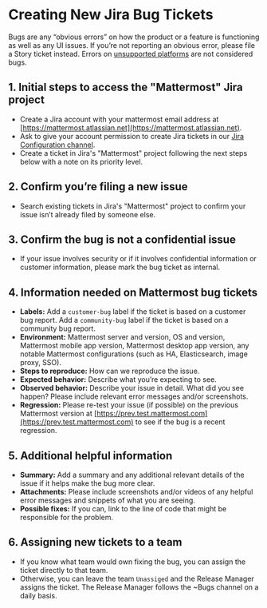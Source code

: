 # Creating New Jira Bug Tickets

Bugs are any “obvious errors” on how the product or a feature is functioning as well as any UI issues. If you’re not reporting an obvious error, please file a Story ticket instead. Errors on [unsupported platforms](https://docs.mattermost.com/install/requirements.html) are not considered bugs.

## 1. Initial steps to access the "Mattermost" Jira project

* Create a Jira account with your mattermost email address at [https://mattermost.atlassian.net](https://mattermost.atlassian.net).
* Ask to give your account permission to create Jira tickets in our [Jira Configuration channel](https://community.mattermost.com/core/channels/jira-configuration).
* Create a ticket in Jira's "Mattermost" project following the next steps below with a note on its priority level.

## 2. Confirm you’re filing a new issue

* Search existing tickets in Jira's "Mattermost" project to confirm your issue isn’t already filed by someone else.

## 3. Confirm the bug is not a confidential issue

* If your issue involves security or if it involves confidential information or customer information, please mark the bug ticket as internal.

## 4. Information needed on Mattermost bug tickets

* **Labels:** Add a `customer-bug` label if the ticket is based on a customer bug report. Add a `community-bug` label if the ticket is based on a community bug report.
* **Environment:** Mattermost server and version, OS and version, Mattermost mobile app version, Mattermost desktop app version, any notable Mattermost configurations \(such as HA, Elasticsearch, image proxy, SSO\).
* **Steps to reproduce:** How can we reproduce the issue.
* **Expected behavior:** Describe what you’re expecting to see.
* **Observed behavior:** Describe your issue in detail. What did you see happen? Please include relevant error messages and/or screenshots.
* **Regression:** Please re-test your issue \(if possible\) on the previous Mattermost version at [https://prev.test.mattermost.com](https://prev.test.mattermost.com) to see if the bug is a recent regression.

## 5. Additional helpful information

* **Summary:** Add a summary and any additional relevant details of the issue if it helps make the bug more clear.
* **Attachments:** Please include screenshots and/or videos of any helpful error messages and snippets of what you are seeing.
* **Possible fixes:** If you can, link to the line of code that might be responsible for the problem.

## 6. Assigning new tickets to a team

* If you know what team would own fixing the bug, you can assign the ticket directly to that team.
* Otherwise, you can leave the team ``Unassiged`` and the Release Manager assigns the ticket. The Release Manager follows the ~Bugs channel on a daily basis.
